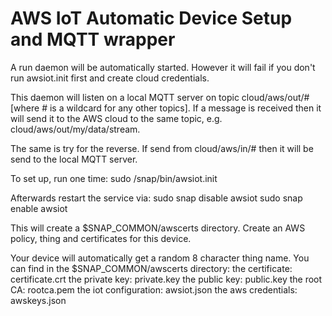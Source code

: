 # AWS IoT Automatic Device Setup and MQTT wrapper

A run daemon will be automatically started. However it will fail if you don't run awsiot.init first and create cloud credentials.

This daemon will listen on a local MQTT server on topic cloud/aws/out/# [where # is a wildcard for any other topics]. If a message is received then it will send it to the AWS cloud to the same topic, e.g. cloud/aws/out/my/data/stream.

The same is try for the reverse. If send from cloud/aws/in/# then it will be send to the local MQTT server.

To set up, run one time:
  sudo /snap/bin/awsiot.init <key> <secret> <region>

Afterwards restart the service via:
  sudo snap disable awsiot
  sudo snap enable awsiot

This will create a $SNAP_COMMON/awscerts directory. Create an AWS policy, thing and certificates for this device.

Your device will automatically get a random 8 character thing name. You can find in the $SNAP_COMMON/awscerts directory:
the certificate:               certificate.crt
the private key:               private.key
the public key:                public.key
the root CA:                   rootca.pem
the iot configuration:         awsiot.json
the aws credentials:           awskeys.json
